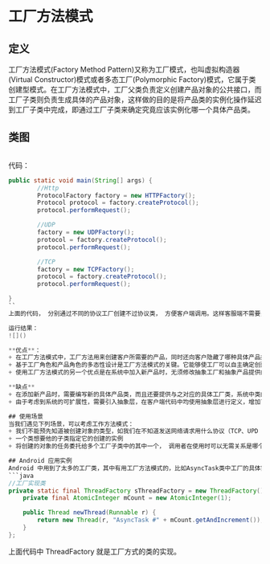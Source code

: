 # 工厂方法模式

## 定义
工厂方法模式(Factory Method Pattern)又称为工厂模式，也叫虚拟构造器(Virtual Constructor)模式或者多态工厂(Polymorphic Factory)模式，它属于类创建型模式。在工厂方法模式中，工厂父类负责定义创建产品对象的公共接口，而工厂子类则负责生成具体的产品对象，这样做的目的是将产品类的实例化操作延迟到工厂子类中完成，即通过工厂子类来确定究竟应该实例化哪一个具体产品类。
## 类图

![]()

代码：
```java
public static void main(String[] args) {
        //Http
        ProtocolFactory factory = new HTTPFactory();
        Protocol protocol = factory.createProtocol();
        protocol.performRequest();

        //UDP
        factory = new UDPFactory();
        protocol = factory.createProtocol();
        protocol.performRequest();

        //TCP
        factory = new TCPFactory();
        protocol = factory.createProtocol();
        protocol.performRequest();

}
``
上面的代码， 分别通过不同的协议工厂创建不过协议类， 方便客户端调用。这样客服端不需要关系哪种具体产品类将被实例化这一细节，也不许知道具体的类的类名， 当再有更多协议更方便扩展，也遵循「对扩展开放，对修改关闭」的原则。如果细心的同学可能会发现， 三段代码有相同的地方， 是的， 可以进一步重构， 想这样`createFactory(int protocol)`，这里为了更方便大家看懂工厂方法，就分开来写了。

运行结果：
![]()

**优点**：
+ 在工厂方法模式中，工厂方法用来创建客户所需要的产品，同时还向客户隐藏了哪种具体产品类将被实例化这一细节，用户只需要关心所需产品对应的工厂，无须关心创建细节，甚至无须知道具体产品类的类名。
+ 基于工厂角色和产品角色的多态性设计是工厂方法模式的关键。它能够使工厂可以自主确定创建何种产品对象，而如何创建这个对象的细节则完全封装在具体工厂内部。工厂方法模式之所以又被称为多态工厂模式，是因为所有的具体工厂类都具有同一抽象父类。
+ 使用工厂方法模式的另一个优点是在系统中加入新产品时，无须修改抽象工厂和抽象产品提供的接口，无须修改客户端，也无须修改其他的具体工厂和具体产品，而只要添加一个具体工厂和具体产品就可以了。这样，系统的可扩展性也就变得非常好，完全符合“开闭原则”。

**缺点**
+ 在添加新产品时，需要编写新的具体产品类，而且还要提供与之对应的具体工厂类，系统中类的个数将成对增加，在一定程度上增加了系统的复杂度，有更多的类需要编译和运行，会给系统带来一些额外的开销。
+ 由于考虑到系统的可扩展性，需要引入抽象层，在客户端代码中均使用抽象层进行定义，增加了系统的抽象性和理解难度，且在实现时可能需要用到DOM、反射等技术，增加了系统的实现难度。

## 使用场景
当我们遇见下列场景，可以考虑工作方法模式：
+ 我们不能预先知道被创建对象的类型，如我们在不知道发送网络请求用什么协议（TCP、UPD 或 HTTP）， 就像上面的例子。
+ 一个类想要他的子类指定它的创建的实例
+ 将创建的对象的任务委托给多个工厂子类中的其中一个， 调用者在使用时可以无需关系是哪个工厂子类创建产品， 需要时动态指定， 可将具体工厂类名存储在配置文件或数据中。

## Android 应用实例
Android 中用到了太多的工厂类，其中有用工厂方法模式的，比如AsyncTask类中工厂的具体实现如下：
```java
//工厂实现类
private static final ThreadFactory sThreadFactory = new ThreadFactory() {
    private final AtomicInteger mCount = new AtomicInteger(1);

    public Thread newThread(Runnable r) {
        return new Thread(r, "AsyncTask #" + mCount.getAndIncrement());
    }
};
```
上面代码中 ThreadFactory 就是工厂方式的类的实现。
